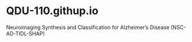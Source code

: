# QDU-110.githup.io
Neuroimaging Synthesis and Classification for Alzheimer’s Disease (NSC-AD-TIDL-SHAP)
